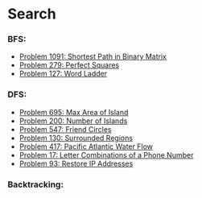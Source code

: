 Search
======
### BFS:
* [Problem 1091: Shortest Path in Binary Matrix](https://leetcode.com/problems/shortest-path-in-binary-matrix/)
* [Problem 279: Perfect Squares](https://leetcode.com/problems/perfect-squares/)
* [Problem 127: Word Ladder](https://leetcode.com/problems/word-ladder/)
### DFS:
* [Problem 695: Max Area of Island](https://leetcode.com/problems/max-area-of-island/)
* [Problem 200: Number of Islands](https://leetcode.com/problems/number-of-islands/)
* [Problem 547: Friend Circles](https://leetcode.com/problems/friend-circles/)
* [Problem 130: Surrounded Regions](https://leetcode.com/problems/surrounded-regions/)
* [Problem 417: Pacific Atlantic Water Flow](https://leetcode.com/problems/pacific-atlantic-water-flow/)
* [Problem 17: Letter Combinations of a Phone Number](https://leetcode.com/problems/letter-combinations-of-a-phone-number/)
* [Problem 93: Restore IP Addresses](https://leetcode.com/problems/restore-ip-addresses/)
### Backtracking:

